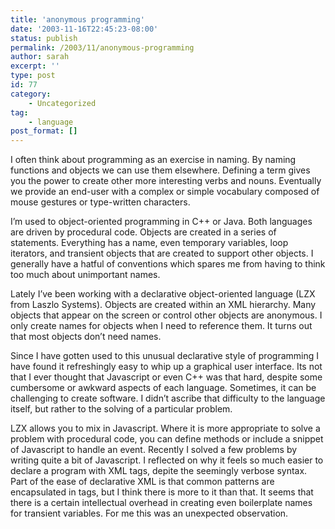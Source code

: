```yaml
---
title: 'anonymous programming'
date: '2003-11-16T22:45:23-08:00'
status: publish
permalink: /2003/11/anonymous-programming
author: sarah
excerpt: ''
type: post
id: 77
category:
    - Uncategorized
tag:
    - language
post_format: []
---
```

I often think about programming as an exercise in naming. By naming functions and objects we can use them elsewhere. Defining a term gives you the power to create other more interesting verbs and nouns. Eventually we provide an end-user with a complex or simple vocabulary composed of mouse gestures or type-written characters.

I’m used to object-oriented programming in C++ or Java. Both languages are driven by procedural code. Objects are created in a series of statements. Everything has a name, even temporary variables, loop iterators, and transient objects that are created to support other objects. I generally have a hatful of conventions which spares me from having to think too much about unimportant names.

Lately I’ve been working with a declarative object-oriented language (LZX from Laszlo Systems). Objects are created within an XML hierarchy. Many objects that appear on the screen or control other objects are anonymous. I only create names for objects when I need to reference them. It turns out that most objects don’t need names.

Since I have gotten used to this unusual declarative style of programming I have found it refreshingly easy to whip up a graphical user interface. Its not that I ever thought that Javascript or even C++ was that hard, despite some cumbersome or awkward aspects of each language. Sometimes, it can be challenging to create software. I didn’t ascribe that difficulty to the language itself, but rather to the solving of a particular problem.

LZX allows you to mix in Javascript. Where it is more appropriate to solve a problem with procedural code, you can define methods or include a snippet of Javascript to handle an event. Recently I solved a few problems by writing quite a bit of Javascript. I reflected on why it feels so much easier to declare a program with XML tags, depite the seemingly verbose syntax. Part of the ease of declarative XML is that common patterns are encapsulated in tags, but I think there is more to it than that. It seems that there is a certain intellectual overhead in creating even boilerplate names for transient variables. For me this was an unexpected observation.